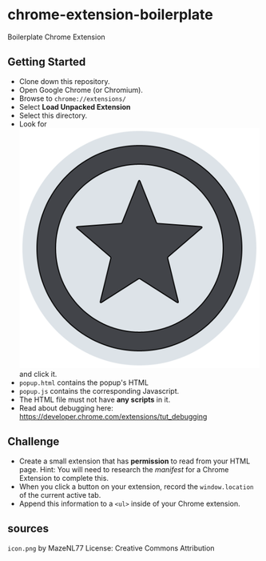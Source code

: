 # chrome-extension-boilerplate
Boilerplate Chrome Extension

## Getting Started
* Clone down this repository.
* Open Google Chrome (or Chromium).
* Browse to `chrome://extensions/`
* Select **Load Unpacked Extension**
* Select this directory.
* Look for ![icon.png](icon.png) and click it.
* `popup.html` contains the popup's HTML
* `popup.js` contains the corresponding Javascript.
* The HTML file must not have **any scripts** in it.
* Read about debugging here: https://developer.chrome.com/extensions/tut_debugging

## Challenge
* Create a small extension that has **permission** to read from your HTML page. Hint: You will need to research the *manifest* for a Chrome Extension to complete this.
* When you click a button on your extension, record the `window.location` of the current active tab.
* Append this information to a `<ul>` inside of your Chrome extension.

## sources
`icon.png` by MazeNL77
License: Creative Commons Attribution

